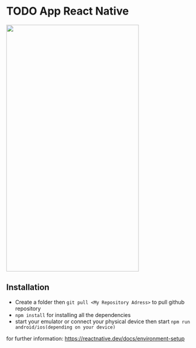 # TODO App React Native

<img src="https://i.hizliresim.com/in4pi8e.gif" width="350" height="650"  />

## Installation

- Create a folder then `git pull <My Repository Adress>` to pull github repository
- `npm install` for installing all the dependencies
- start your emulator or connect your physical device then start `npm run android/ios(depending on your device)`

for further information: https://reactnative.dev/docs/environment-setup
